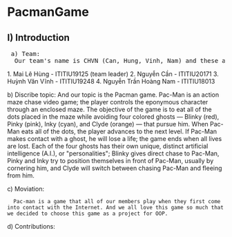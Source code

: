 <h1>PacmanGame</h1>

 <h2>I) Introduction</h2>
 <pre> a) Team:
  Our team's name is CHVN (Can, Hung, Vinh, Nam) and these are our nembers:</pre>
      1. Mai Lê Hùng - ITITIU19125 (team leader)
      2. Nguyễn Cần  - ITITIU20171
      3. Huỳnh Văn Vĩnh  - ITITIU19248
      4. Nguyễn Trần Hoàng Nam - ITITIU18013</p>
      
   b) Discribe topic:
      And our topic is the Pacman game. Pac-Man is an action maze chase video game; the player controls the eponymous character through an enclosed maze. The objective      of the game is to eat all of the dots placed in the maze while avoiding four colored ghosts — Blinky (red), Pinky (pink), Inky (cyan), and Clyde (orange) — that          pursue him. When Pac-Man eats all of the dots, the player advances to the next level. If Pac-Man makes contact with a ghost, he will lose a life; the game ends when      all lives are lost. Each of the four ghosts has their own unique, distinct artificial intelligence (A.I.), or "personalities"; Blinky gives direct chase to Pac-Man,      Pinky and Inky try to position themselves in front of Pac-Man, usually by cornering him, and Clyde will switch between chasing Pac-Man and fleeing from him.
   
   c) Moviation: 
   
      Pac-man is a game that all of our members play when they first come into contact with the Internet. And we all love this game so much that we decided to choose this game as a project for OOP.
      
   d) Contributions: 
   
   

